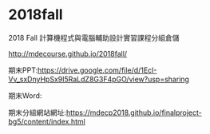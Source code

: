 # 2018fall
2018 Fall 計算機程式與電腦輔助設計實習課程分組倉儲

http://mdecourse.github.io/2018fall/

期末PPT:https://drive.google.com/file/d/1EcI-Vv_sxDnyHpSx9I5RaLdZ8G3F4pGO/view?usp=sharing

期末Word:

期末分組網站網址:https://mdecp2018.github.io/finalproject-bg5/content/index.html
